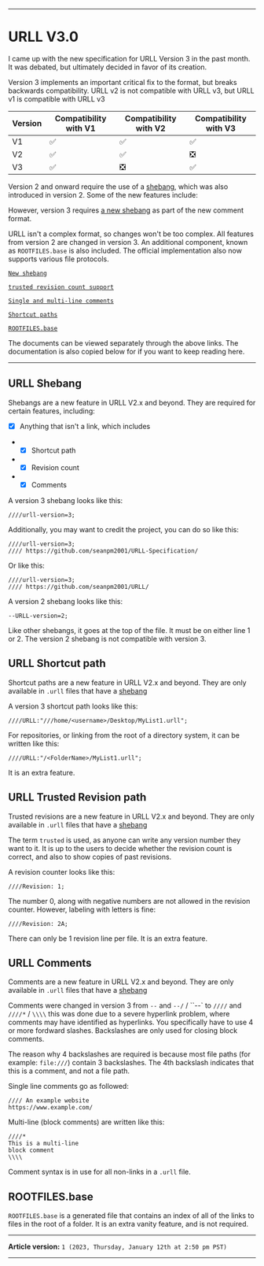 
---

# URLL V3.0

I came up with the new specification for URLL Version 3 in the past month. It was debated, but ultimately decided in favor of its creation.

Version 3 implements an important critical fix to the format, but breaks backwards compatibility. URLL v2 is not compatible with URLL v3, but URLL v1 is compatible with URLL v3

| Version | Compatibility with V1 | Compatibility with V2 | Compatibility with V3 |
|---|---|---|---|
| V1 | ✅️ | ✅️ | ✅️ |
| V2 | ✅️ | ✅️ | ❎️ |
| V3 | ✅️ | ❎️ | ✅️ |


Version 2 and onward require the use of a [shebang](/Docs/V2/Shebang/), which was also introduced in version 2. Some of the new features include:

However, version 3 requires [a new shebang](/Docs/V3/Shebang/) as part of the new comment format.

URLL isn't a complex format, so changes won't be too complex. All features from version 2 are changed in version 3. An additional component, known as `ROOTFILES.base` is also included. The official implementation also now supports various file protocols.

[`New shebang`](/Docs/V3/Shebang/)

[`trusted revision count support`](/Docs/V3/Revision-Control/)

[`Single and multi-line comments`](/Docs/V3/Comments/)

[`Shortcut paths`](/Docs/V3/Shortcut-Path/)

[`ROOTFILES.base`](/Docs/V3/ROOTFILES/)

The documents can be viewed separately through the above links. The documentation is also copied below for if you want to keep reading here.

---

## URLL Shebang

Shebangs are a new feature in URLL V2.x and beyond. They are required for certain features, including:

- [x] Anything that isn't a link, which includes
- - [x] Shortcut path
- - [x] Revision count
- - [x] Comments

A version 3 shebang looks like this:

```urll
////urll-version=3;
```

Additionally, you may want to credit the project, you can do so like this:

```urll
////urll-version=3;
//// https://github.com/seanpm2001/URLL-Specification/
```

Or like this:


```urll
////urll-version=3;
//// https://github.com/seanpm2001/URLL/
```

A version 2 shebang looks like this:

```urll
--URLL-version=2;
```

Like other shebangs, it goes at the top of the file. It must be on either line 1 or 2. The version 2 shebang is not compatible with version 3.

## URLL Shortcut path

Shortcut paths are a new feature in URLL V2.x and beyond. They are only available in `.urll` files that have a [shebang](/Docs/V2/Shebang/)

A version 3 shortcut path looks like this:

```urll
////URLL:"///home/<username>/Desktop/MyList1.urll";
```

For repositories, or linking from the root of a directory system, it can be written like this:

```urll
////URLL:"/<FolderName>/MyList1.urll";
```

It is an extra feature.

## URLL Trusted Revision path

Trusted revisions are a new feature in URLL V2.x and beyond. They are only available in `.urll` files that have a [shebang](/Docs/V2/Shebang/)

The term `trusted` is used, as anyone can write any version number they want to it. It is up to the users to decide whether the revision count is correct, and also to show copies of past revisions.

A revision counter looks like this:

```urll
////Revision: 1;
```

The number 0, along with negative numbers are not allowed in the revision counter. However, labeling with letters is fine:

```urll
////Revision: 2A;
```

There can only be 1 revision line per file. It is an extra feature.

## URLL Comments

Comments are a new feature in URLL V2.x and beyond. They are only available in `.urll` files that have a [shebang](/Docs/V3/Shebang/)

Comments were changed in version 3 from `--` and `--/` / ``--\` to `////` and `////*` / `\\\\` this was done due to a severe hyperlink problem, where comments may have identified as hyperlinks. You specifically have to use 4 or more fordward slashes. Backslashes are only used for closing block comments.

The reason why 4 backslashes are required is because most file paths (for example: `file:///`) contain 3 backslashes. The 4th backslash indicates that this is a comment, and not a file path.

Single line comments go as followed:

```urll
//// An example website
https://www.example.com/
```

Multi-line (block comments) are written like this:

```urll
////*
This is a multi-line
block comment
\\\\
```

Comment syntax is in use for all non-links in a `.urll` file.

## ROOTFILES.base

`ROOTFILES.base` is a generated file that contains an index of all of the links to files in the root of a folder. It is an extra vanity feature, and is not required.

---


**Article version:** `1 (2023, Thursday, January 12th at 2:50 pm PST)`

---

<!-- 
()
!-->
